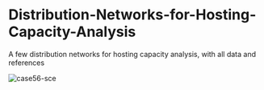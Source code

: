 # Distribution-Networks-for-Hosting-Capacity-Analysis
A few distribution networks for hosting capacity analysis, with all data and references

![case56-sce](./figures/https://github.com/xb00dx/Distribution-Networks-for-Hosting-Capacity-Analysis/blob/main/figures/cse56_sce_active.png)


